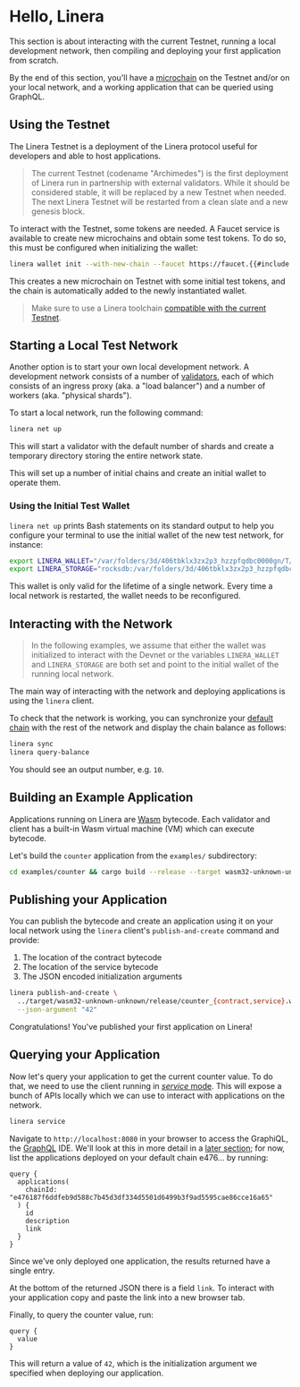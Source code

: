 # Hello, Linera

This section is about interacting with the current Testnet, running a local
development network, then compiling and deploying your first application from
scratch.

By the end of this section, you'll have a
[microchain](../core_concepts/microchains.md) on the Testnet and/or on your
local network, and a working application that can be queried using GraphQL.

## Using the Testnet

The Linera Testnet is a deployment of the Linera protocol useful for developers
and able to host applications.

> The current Testnet (codename "Archimedes") is the first deployment of Linera
> run in partnership with external validators. While it should be considered
> stable, it will be replaced by a new Testnet when needed. The next Linera
> Testnet will be restarted from a clean slate and a new genesis block.

To interact with the Testnet, some tokens are needed. A Faucet service is
available to create new microchains and obtain some test tokens. To do so, this
must be configured when initializing the wallet:

```bash
linera wallet init --with-new-chain --faucet https://faucet.{{#include ../../../RELEASE_DOMAIN}}.linera.net
```

This creates a new microchain on Testnet with some initial test tokens, and the
chain is automatically added to the newly instantiated wallet.

> Make sure to use a Linera toolchain
> [compatible with the current Testnet](installation.md#installing-from-cratesio).

## Starting a Local Test Network

Another option is to start your own local development network. A development
network consists of a number of [validators](../advanced_topics/validators.md),
each of which consists of an ingress proxy (aka. a "load balancer") and a number
of workers (aka. "physical shards").

To start a local network, run the following command:

```bash
linera net up
```

This will start a validator with the default number of shards and create a
temporary directory storing the entire network state.

This will set up a number of initial chains and create an initial wallet to
operate them.

### Using the Initial Test Wallet

`linera net up` prints Bash statements on its standard output to help you
configure your terminal to use the initial wallet of the new test network, for
instance:

```bash
export LINERA_WALLET="/var/folders/3d/406tbklx3zx2p3_hzzpfqdbc0000gn/T/.tmpvJ6lJI/wallet.json"
export LINERA_STORAGE="rocksdb:/var/folders/3d/406tbklx3zx2p3_hzzpfqdbc0000gn/T/.tmpvJ6lJI/linera.db"
```

This wallet is only valid for the lifetime of a single network. Every time a
local network is restarted, the wallet needs to be reconfigured.

## Interacting with the Network

> In the following examples, we assume that either the wallet was initialized to
> interact with the Devnet or the variables `LINERA_WALLET` and `LINERA_STORAGE`
> are both set and point to the initial wallet of the running local network.

The main way of interacting with the network and deploying applications is using
the `linera` client.

To check that the network is working, you can synchronize your
[default chain](../core_concepts/wallets.md) with the rest of the network and
display the chain balance as follows:

```bash
linera sync
linera query-balance
```

You should see an output number, e.g. `10`.

## Building an Example Application

Applications running on Linera are [Wasm](https://webassembly.org/) bytecode.
Each validator and client has a built-in Wasm virtual machine (VM) which can
execute bytecode.

Let's build the `counter` application from the `examples/` subdirectory:

```bash
cd examples/counter && cargo build --release --target wasm32-unknown-unknown
```

## Publishing your Application

You can publish the bytecode and create an application using it on your local
network using the `linera` client's `publish-and-create` command and provide:

1. The location of the contract bytecode
2. The location of the service bytecode
3. The JSON encoded initialization arguments

```bash
linera publish-and-create \
  ../target/wasm32-unknown-unknown/release/counter_{contract,service}.wasm \
  --json-argument "42"
```

Congratulations! You've published your first application on Linera!

## Querying your Application

Now let's query your application to get the current counter value. To do that,
we need to use the client running in
[_service_ mode](../core_concepts/node_service.md). This will expose a bunch of
APIs locally which we can use to interact with applications on the network.

```bash
linera service
```

<!-- TODO: add graphiql image here -->

Navigate to `http://localhost:8080` in your browser to access the GraphiQL, the
[GraphQL](https://graphql.org) IDE. We'll look at this in more detail in a
[later section](../core_concepts/node_service.md#graphiql-ide); for now, list
the applications deployed on your default chain e476… by running:

```gql
query {
  applications(
    chainId: "e476187f6ddfeb9d588c7b45d3df334d5501d6499b3f9ad5595cae86cce16a65"
  ) {
    id
    description
    link
  }
}
```

Since we've only deployed one application, the results returned have a single
entry.

At the bottom of the returned JSON there is a field `link`. To interact with
your application copy and paste the link into a new browser tab.

Finally, to query the counter value, run:

```gql
query {
  value
}
```

This will return a value of `42`, which is the initialization argument we
specified when deploying our application.
